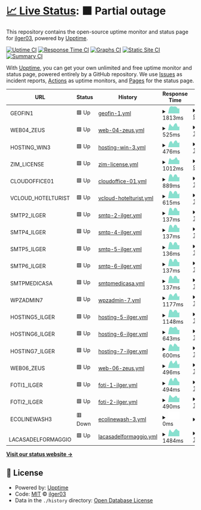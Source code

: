 # [📈 Live Status](https://ilger03.github.io/Uptime): <!--live status--> **🟧 Partial outage**

This repository contains the open-source uptime monitor and status page for [ilger03](https://ilger03.github.io/Uptime), powered by [Upptime](https://github.com/upptime/upptime).

[![Uptime CI](https://github.com/ilger03/Uptime/workflows/Uptime%20CI/badge.svg)](https://github.com/ilger03/Uptime/actions?query=workflow%3A%22Uptime+CI%22)
[![Response Time CI](https://github.com/ilger03/Uptime/workflows/Response%20Time%20CI/badge.svg)](https://github.com/ilger03/Uptime/actions?query=workflow%3A%22Response+Time+CI%22)
[![Graphs CI](https://github.com/ilger03/Uptime/workflows/Graphs%20CI/badge.svg)](https://github.com/ilger03/Uptime/actions?query=workflow%3A%22Graphs+CI%22)
[![Static Site CI](https://github.com/ilger03/Uptime/workflows/Static%20Site%20CI/badge.svg)](https://github.com/ilger03/Uptime/actions?query=workflow%3A%22Static+Site+CI%22)
[![Summary CI](https://github.com/ilger03/Uptime/workflows/Summary%20CI/badge.svg)](https://github.com/ilger03/Uptime/actions?query=workflow%3A%22Summary+CI%22)

With [Upptime](https://upptime.js.org), you can get your own unlimited and free uptime monitor and status page, powered entirely by a GitHub repository. We use [Issues](https://github.com/ilger03/Uptime/issues) as incident reports, [Actions](https://github.com/ilger03/Uptime/actions) as uptime monitors, and [Pages](https://ilger03.github.io/Uptime) for the status page.

<!--start: status pages-->
<!-- This summary is generated by Upptime (https://github.com/upptime/upptime) -->
<!-- Do not edit this manually, your changes will be overwritten -->
<!-- prettier-ignore -->
| URL | Status | History | Response Time | Uptime |
| --- | ------ | ------- | ------------- | ------ |
| <img alt="" src="https://icons.duckduckgo.com/ip3/null.ico" height="13"> GEOFIN1 | 🟩 Up | [geofin-1.yml](https://github.com/ilger03/Uptime/commits/HEAD/history/geofin-1.yml) | <details><summary><img alt="Response time graph" src="./graphs/geofin-1/response-time-week.png" height="20"> 1813ms</summary><br><a href="https://ilger03.github.io/Uptime/history/geofin-1"><img alt="Response time 845" src="https://img.shields.io/endpoint?url=https%3A%2F%2Fraw.githubusercontent.com%2Filger03%2FUptime%2FHEAD%2Fapi%2Fgeofin-1%2Fresponse-time.json"></a><br><a href="https://ilger03.github.io/Uptime/history/geofin-1"><img alt="24-hour response time 3414" src="https://img.shields.io/endpoint?url=https%3A%2F%2Fraw.githubusercontent.com%2Filger03%2FUptime%2FHEAD%2Fapi%2Fgeofin-1%2Fresponse-time-day.json"></a><br><a href="https://ilger03.github.io/Uptime/history/geofin-1"><img alt="7-day response time 1813" src="https://img.shields.io/endpoint?url=https%3A%2F%2Fraw.githubusercontent.com%2Filger03%2FUptime%2FHEAD%2Fapi%2Fgeofin-1%2Fresponse-time-week.json"></a><br><a href="https://ilger03.github.io/Uptime/history/geofin-1"><img alt="30-day response time 1115" src="https://img.shields.io/endpoint?url=https%3A%2F%2Fraw.githubusercontent.com%2Filger03%2FUptime%2FHEAD%2Fapi%2Fgeofin-1%2Fresponse-time-month.json"></a><br><a href="https://ilger03.github.io/Uptime/history/geofin-1"><img alt="1-year response time 849" src="https://img.shields.io/endpoint?url=https%3A%2F%2Fraw.githubusercontent.com%2Filger03%2FUptime%2FHEAD%2Fapi%2Fgeofin-1%2Fresponse-time-year.json"></a></details> | <details><summary><a href="https://ilger03.github.io/Uptime/history/geofin-1">99.82%</a></summary><a href="https://ilger03.github.io/Uptime/history/geofin-1"><img alt="All-time uptime 99.96%" src="https://img.shields.io/endpoint?url=https%3A%2F%2Fraw.githubusercontent.com%2Filger03%2FUptime%2FHEAD%2Fapi%2Fgeofin-1%2Fuptime.json"></a><br><a href="https://ilger03.github.io/Uptime/history/geofin-1"><img alt="24-hour uptime 98.74%" src="https://img.shields.io/endpoint?url=https%3A%2F%2Fraw.githubusercontent.com%2Filger03%2FUptime%2FHEAD%2Fapi%2Fgeofin-1%2Fuptime-day.json"></a><br><a href="https://ilger03.github.io/Uptime/history/geofin-1"><img alt="7-day uptime 99.82%" src="https://img.shields.io/endpoint?url=https%3A%2F%2Fraw.githubusercontent.com%2Filger03%2FUptime%2FHEAD%2Fapi%2Fgeofin-1%2Fuptime-week.json"></a><br><a href="https://ilger03.github.io/Uptime/history/geofin-1"><img alt="30-day uptime 99.49%" src="https://img.shields.io/endpoint?url=https%3A%2F%2Fraw.githubusercontent.com%2Filger03%2FUptime%2FHEAD%2Fapi%2Fgeofin-1%2Fuptime-month.json"></a><br><a href="https://ilger03.github.io/Uptime/history/geofin-1"><img alt="1-year uptime 99.95%" src="https://img.shields.io/endpoint?url=https%3A%2F%2Fraw.githubusercontent.com%2Filger03%2FUptime%2FHEAD%2Fapi%2Fgeofin-1%2Fuptime-year.json"></a></details>
| <img alt="" src="https://icons.duckduckgo.com/ip3/null.ico" height="13"> WEB04_ZEUS | 🟩 Up | [web-04-zeus.yml](https://github.com/ilger03/Uptime/commits/HEAD/history/web-04-zeus.yml) | <details><summary><img alt="Response time graph" src="./graphs/web-04-zeus/response-time-week.png" height="20"> 525ms</summary><br><a href="https://ilger03.github.io/Uptime/history/web-04-zeus"><img alt="Response time 506" src="https://img.shields.io/endpoint?url=https%3A%2F%2Fraw.githubusercontent.com%2Filger03%2FUptime%2FHEAD%2Fapi%2Fweb-04-zeus%2Fresponse-time.json"></a><br><a href="https://ilger03.github.io/Uptime/history/web-04-zeus"><img alt="24-hour response time 393" src="https://img.shields.io/endpoint?url=https%3A%2F%2Fraw.githubusercontent.com%2Filger03%2FUptime%2FHEAD%2Fapi%2Fweb-04-zeus%2Fresponse-time-day.json"></a><br><a href="https://ilger03.github.io/Uptime/history/web-04-zeus"><img alt="7-day response time 525" src="https://img.shields.io/endpoint?url=https%3A%2F%2Fraw.githubusercontent.com%2Filger03%2FUptime%2FHEAD%2Fapi%2Fweb-04-zeus%2Fresponse-time-week.json"></a><br><a href="https://ilger03.github.io/Uptime/history/web-04-zeus"><img alt="30-day response time 475" src="https://img.shields.io/endpoint?url=https%3A%2F%2Fraw.githubusercontent.com%2Filger03%2FUptime%2FHEAD%2Fapi%2Fweb-04-zeus%2Fresponse-time-month.json"></a><br><a href="https://ilger03.github.io/Uptime/history/web-04-zeus"><img alt="1-year response time 506" src="https://img.shields.io/endpoint?url=https%3A%2F%2Fraw.githubusercontent.com%2Filger03%2FUptime%2FHEAD%2Fapi%2Fweb-04-zeus%2Fresponse-time-year.json"></a></details> | <details><summary><a href="https://ilger03.github.io/Uptime/history/web-04-zeus">100.00%</a></summary><a href="https://ilger03.github.io/Uptime/history/web-04-zeus"><img alt="All-time uptime 99.98%" src="https://img.shields.io/endpoint?url=https%3A%2F%2Fraw.githubusercontent.com%2Filger03%2FUptime%2FHEAD%2Fapi%2Fweb-04-zeus%2Fuptime.json"></a><br><a href="https://ilger03.github.io/Uptime/history/web-04-zeus"><img alt="24-hour uptime 100.00%" src="https://img.shields.io/endpoint?url=https%3A%2F%2Fraw.githubusercontent.com%2Filger03%2FUptime%2FHEAD%2Fapi%2Fweb-04-zeus%2Fuptime-day.json"></a><br><a href="https://ilger03.github.io/Uptime/history/web-04-zeus"><img alt="7-day uptime 100.00%" src="https://img.shields.io/endpoint?url=https%3A%2F%2Fraw.githubusercontent.com%2Filger03%2FUptime%2FHEAD%2Fapi%2Fweb-04-zeus%2Fuptime-week.json"></a><br><a href="https://ilger03.github.io/Uptime/history/web-04-zeus"><img alt="30-day uptime 100.00%" src="https://img.shields.io/endpoint?url=https%3A%2F%2Fraw.githubusercontent.com%2Filger03%2FUptime%2FHEAD%2Fapi%2Fweb-04-zeus%2Fuptime-month.json"></a><br><a href="https://ilger03.github.io/Uptime/history/web-04-zeus"><img alt="1-year uptime 99.97%" src="https://img.shields.io/endpoint?url=https%3A%2F%2Fraw.githubusercontent.com%2Filger03%2FUptime%2FHEAD%2Fapi%2Fweb-04-zeus%2Fuptime-year.json"></a></details>
| <img alt="" src="https://icons.duckduckgo.com/ip3/null.ico" height="13"> HOSTING_WIN3 | 🟩 Up | [hosting-win-3.yml](https://github.com/ilger03/Uptime/commits/HEAD/history/hosting-win-3.yml) | <details><summary><img alt="Response time graph" src="./graphs/hosting-win-3/response-time-week.png" height="20"> 476ms</summary><br><a href="https://ilger03.github.io/Uptime/history/hosting-win-3"><img alt="Response time 535" src="https://img.shields.io/endpoint?url=https%3A%2F%2Fraw.githubusercontent.com%2Filger03%2FUptime%2FHEAD%2Fapi%2Fhosting-win-3%2Fresponse-time.json"></a><br><a href="https://ilger03.github.io/Uptime/history/hosting-win-3"><img alt="24-hour response time 439" src="https://img.shields.io/endpoint?url=https%3A%2F%2Fraw.githubusercontent.com%2Filger03%2FUptime%2FHEAD%2Fapi%2Fhosting-win-3%2Fresponse-time-day.json"></a><br><a href="https://ilger03.github.io/Uptime/history/hosting-win-3"><img alt="7-day response time 476" src="https://img.shields.io/endpoint?url=https%3A%2F%2Fraw.githubusercontent.com%2Filger03%2FUptime%2FHEAD%2Fapi%2Fhosting-win-3%2Fresponse-time-week.json"></a><br><a href="https://ilger03.github.io/Uptime/history/hosting-win-3"><img alt="30-day response time 461" src="https://img.shields.io/endpoint?url=https%3A%2F%2Fraw.githubusercontent.com%2Filger03%2FUptime%2FHEAD%2Fapi%2Fhosting-win-3%2Fresponse-time-month.json"></a><br><a href="https://ilger03.github.io/Uptime/history/hosting-win-3"><img alt="1-year response time 509" src="https://img.shields.io/endpoint?url=https%3A%2F%2Fraw.githubusercontent.com%2Filger03%2FUptime%2FHEAD%2Fapi%2Fhosting-win-3%2Fresponse-time-year.json"></a></details> | <details><summary><a href="https://ilger03.github.io/Uptime/history/hosting-win-3">100.00%</a></summary><a href="https://ilger03.github.io/Uptime/history/hosting-win-3"><img alt="All-time uptime 99.98%" src="https://img.shields.io/endpoint?url=https%3A%2F%2Fraw.githubusercontent.com%2Filger03%2FUptime%2FHEAD%2Fapi%2Fhosting-win-3%2Fuptime.json"></a><br><a href="https://ilger03.github.io/Uptime/history/hosting-win-3"><img alt="24-hour uptime 100.00%" src="https://img.shields.io/endpoint?url=https%3A%2F%2Fraw.githubusercontent.com%2Filger03%2FUptime%2FHEAD%2Fapi%2Fhosting-win-3%2Fuptime-day.json"></a><br><a href="https://ilger03.github.io/Uptime/history/hosting-win-3"><img alt="7-day uptime 100.00%" src="https://img.shields.io/endpoint?url=https%3A%2F%2Fraw.githubusercontent.com%2Filger03%2FUptime%2FHEAD%2Fapi%2Fhosting-win-3%2Fuptime-week.json"></a><br><a href="https://ilger03.github.io/Uptime/history/hosting-win-3"><img alt="30-day uptime 100.00%" src="https://img.shields.io/endpoint?url=https%3A%2F%2Fraw.githubusercontent.com%2Filger03%2FUptime%2FHEAD%2Fapi%2Fhosting-win-3%2Fuptime-month.json"></a><br><a href="https://ilger03.github.io/Uptime/history/hosting-win-3"><img alt="1-year uptime 99.98%" src="https://img.shields.io/endpoint?url=https%3A%2F%2Fraw.githubusercontent.com%2Filger03%2FUptime%2FHEAD%2Fapi%2Fhosting-win-3%2Fuptime-year.json"></a></details>
| <img alt="" src="https://icons.duckduckgo.com/ip3/null.ico" height="13"> ZIM_LICENSE | 🟩 Up | [zim-license.yml](https://github.com/ilger03/Uptime/commits/HEAD/history/zim-license.yml) | <details><summary><img alt="Response time graph" src="./graphs/zim-license/response-time-week.png" height="20"> 1012ms</summary><br><a href="https://ilger03.github.io/Uptime/history/zim-license"><img alt="Response time 955" src="https://img.shields.io/endpoint?url=https%3A%2F%2Fraw.githubusercontent.com%2Filger03%2FUptime%2FHEAD%2Fapi%2Fzim-license%2Fresponse-time.json"></a><br><a href="https://ilger03.github.io/Uptime/history/zim-license"><img alt="24-hour response time 846" src="https://img.shields.io/endpoint?url=https%3A%2F%2Fraw.githubusercontent.com%2Filger03%2FUptime%2FHEAD%2Fapi%2Fzim-license%2Fresponse-time-day.json"></a><br><a href="https://ilger03.github.io/Uptime/history/zim-license"><img alt="7-day response time 1012" src="https://img.shields.io/endpoint?url=https%3A%2F%2Fraw.githubusercontent.com%2Filger03%2FUptime%2FHEAD%2Fapi%2Fzim-license%2Fresponse-time-week.json"></a><br><a href="https://ilger03.github.io/Uptime/history/zim-license"><img alt="30-day response time 939" src="https://img.shields.io/endpoint?url=https%3A%2F%2Fraw.githubusercontent.com%2Filger03%2FUptime%2FHEAD%2Fapi%2Fzim-license%2Fresponse-time-month.json"></a><br><a href="https://ilger03.github.io/Uptime/history/zim-license"><img alt="1-year response time 949" src="https://img.shields.io/endpoint?url=https%3A%2F%2Fraw.githubusercontent.com%2Filger03%2FUptime%2FHEAD%2Fapi%2Fzim-license%2Fresponse-time-year.json"></a></details> | <details><summary><a href="https://ilger03.github.io/Uptime/history/zim-license">98.98%</a></summary><a href="https://ilger03.github.io/Uptime/history/zim-license"><img alt="All-time uptime 99.97%" src="https://img.shields.io/endpoint?url=https%3A%2F%2Fraw.githubusercontent.com%2Filger03%2FUptime%2FHEAD%2Fapi%2Fzim-license%2Fuptime.json"></a><br><a href="https://ilger03.github.io/Uptime/history/zim-license"><img alt="24-hour uptime 92.86%" src="https://img.shields.io/endpoint?url=https%3A%2F%2Fraw.githubusercontent.com%2Filger03%2FUptime%2FHEAD%2Fapi%2Fzim-license%2Fuptime-day.json"></a><br><a href="https://ilger03.github.io/Uptime/history/zim-license"><img alt="7-day uptime 98.98%" src="https://img.shields.io/endpoint?url=https%3A%2F%2Fraw.githubusercontent.com%2Filger03%2FUptime%2FHEAD%2Fapi%2Fzim-license%2Fuptime-week.json"></a><br><a href="https://ilger03.github.io/Uptime/history/zim-license"><img alt="30-day uptime 99.77%" src="https://img.shields.io/endpoint?url=https%3A%2F%2Fraw.githubusercontent.com%2Filger03%2FUptime%2FHEAD%2Fapi%2Fzim-license%2Fuptime-month.json"></a><br><a href="https://ilger03.github.io/Uptime/history/zim-license"><img alt="1-year uptime 99.96%" src="https://img.shields.io/endpoint?url=https%3A%2F%2Fraw.githubusercontent.com%2Filger03%2FUptime%2FHEAD%2Fapi%2Fzim-license%2Fuptime-year.json"></a></details>
| <img alt="" src="https://icons.duckduckgo.com/ip3/null.ico" height="13"> CLOUDOFFICE01 | 🟩 Up | [cloudoffice-01.yml](https://github.com/ilger03/Uptime/commits/HEAD/history/cloudoffice-01.yml) | <details><summary><img alt="Response time graph" src="./graphs/cloudoffice-01/response-time-week.png" height="20"> 889ms</summary><br><a href="https://ilger03.github.io/Uptime/history/cloudoffice-01"><img alt="Response time 830" src="https://img.shields.io/endpoint?url=https%3A%2F%2Fraw.githubusercontent.com%2Filger03%2FUptime%2FHEAD%2Fapi%2Fcloudoffice-01%2Fresponse-time.json"></a><br><a href="https://ilger03.github.io/Uptime/history/cloudoffice-01"><img alt="24-hour response time 683" src="https://img.shields.io/endpoint?url=https%3A%2F%2Fraw.githubusercontent.com%2Filger03%2FUptime%2FHEAD%2Fapi%2Fcloudoffice-01%2Fresponse-time-day.json"></a><br><a href="https://ilger03.github.io/Uptime/history/cloudoffice-01"><img alt="7-day response time 889" src="https://img.shields.io/endpoint?url=https%3A%2F%2Fraw.githubusercontent.com%2Filger03%2FUptime%2FHEAD%2Fapi%2Fcloudoffice-01%2Fresponse-time-week.json"></a><br><a href="https://ilger03.github.io/Uptime/history/cloudoffice-01"><img alt="30-day response time 810" src="https://img.shields.io/endpoint?url=https%3A%2F%2Fraw.githubusercontent.com%2Filger03%2FUptime%2FHEAD%2Fapi%2Fcloudoffice-01%2Fresponse-time-month.json"></a><br><a href="https://ilger03.github.io/Uptime/history/cloudoffice-01"><img alt="1-year response time 831" src="https://img.shields.io/endpoint?url=https%3A%2F%2Fraw.githubusercontent.com%2Filger03%2FUptime%2FHEAD%2Fapi%2Fcloudoffice-01%2Fresponse-time-year.json"></a></details> | <details><summary><a href="https://ilger03.github.io/Uptime/history/cloudoffice-01">100.00%</a></summary><a href="https://ilger03.github.io/Uptime/history/cloudoffice-01"><img alt="All-time uptime 99.78%" src="https://img.shields.io/endpoint?url=https%3A%2F%2Fraw.githubusercontent.com%2Filger03%2FUptime%2FHEAD%2Fapi%2Fcloudoffice-01%2Fuptime.json"></a><br><a href="https://ilger03.github.io/Uptime/history/cloudoffice-01"><img alt="24-hour uptime 100.00%" src="https://img.shields.io/endpoint?url=https%3A%2F%2Fraw.githubusercontent.com%2Filger03%2FUptime%2FHEAD%2Fapi%2Fcloudoffice-01%2Fuptime-day.json"></a><br><a href="https://ilger03.github.io/Uptime/history/cloudoffice-01"><img alt="7-day uptime 100.00%" src="https://img.shields.io/endpoint?url=https%3A%2F%2Fraw.githubusercontent.com%2Filger03%2FUptime%2FHEAD%2Fapi%2Fcloudoffice-01%2Fuptime-week.json"></a><br><a href="https://ilger03.github.io/Uptime/history/cloudoffice-01"><img alt="30-day uptime 100.00%" src="https://img.shields.io/endpoint?url=https%3A%2F%2Fraw.githubusercontent.com%2Filger03%2FUptime%2FHEAD%2Fapi%2Fcloudoffice-01%2Fuptime-month.json"></a><br><a href="https://ilger03.github.io/Uptime/history/cloudoffice-01"><img alt="1-year uptime 99.72%" src="https://img.shields.io/endpoint?url=https%3A%2F%2Fraw.githubusercontent.com%2Filger03%2FUptime%2FHEAD%2Fapi%2Fcloudoffice-01%2Fuptime-year.json"></a></details>
| <img alt="" src="https://icons.duckduckgo.com/ip3/null.ico" height="13"> VCLOUD_HOTELTURIST | 🟩 Up | [vcloud-hotelturist.yml](https://github.com/ilger03/Uptime/commits/HEAD/history/vcloud-hotelturist.yml) | <details><summary><img alt="Response time graph" src="./graphs/vcloud-hotelturist/response-time-week.png" height="20"> 615ms</summary><br><a href="https://ilger03.github.io/Uptime/history/vcloud-hotelturist"><img alt="Response time 605" src="https://img.shields.io/endpoint?url=https%3A%2F%2Fraw.githubusercontent.com%2Filger03%2FUptime%2FHEAD%2Fapi%2Fvcloud-hotelturist%2Fresponse-time.json"></a><br><a href="https://ilger03.github.io/Uptime/history/vcloud-hotelturist"><img alt="24-hour response time 517" src="https://img.shields.io/endpoint?url=https%3A%2F%2Fraw.githubusercontent.com%2Filger03%2FUptime%2FHEAD%2Fapi%2Fvcloud-hotelturist%2Fresponse-time-day.json"></a><br><a href="https://ilger03.github.io/Uptime/history/vcloud-hotelturist"><img alt="7-day response time 615" src="https://img.shields.io/endpoint?url=https%3A%2F%2Fraw.githubusercontent.com%2Filger03%2FUptime%2FHEAD%2Fapi%2Fvcloud-hotelturist%2Fresponse-time-week.json"></a><br><a href="https://ilger03.github.io/Uptime/history/vcloud-hotelturist"><img alt="30-day response time 558" src="https://img.shields.io/endpoint?url=https%3A%2F%2Fraw.githubusercontent.com%2Filger03%2FUptime%2FHEAD%2Fapi%2Fvcloud-hotelturist%2Fresponse-time-month.json"></a><br><a href="https://ilger03.github.io/Uptime/history/vcloud-hotelturist"><img alt="1-year response time 589" src="https://img.shields.io/endpoint?url=https%3A%2F%2Fraw.githubusercontent.com%2Filger03%2FUptime%2FHEAD%2Fapi%2Fvcloud-hotelturist%2Fresponse-time-year.json"></a></details> | <details><summary><a href="https://ilger03.github.io/Uptime/history/vcloud-hotelturist">100.00%</a></summary><a href="https://ilger03.github.io/Uptime/history/vcloud-hotelturist"><img alt="All-time uptime 99.79%" src="https://img.shields.io/endpoint?url=https%3A%2F%2Fraw.githubusercontent.com%2Filger03%2FUptime%2FHEAD%2Fapi%2Fvcloud-hotelturist%2Fuptime.json"></a><br><a href="https://ilger03.github.io/Uptime/history/vcloud-hotelturist"><img alt="24-hour uptime 100.00%" src="https://img.shields.io/endpoint?url=https%3A%2F%2Fraw.githubusercontent.com%2Filger03%2FUptime%2FHEAD%2Fapi%2Fvcloud-hotelturist%2Fuptime-day.json"></a><br><a href="https://ilger03.github.io/Uptime/history/vcloud-hotelturist"><img alt="7-day uptime 100.00%" src="https://img.shields.io/endpoint?url=https%3A%2F%2Fraw.githubusercontent.com%2Filger03%2FUptime%2FHEAD%2Fapi%2Fvcloud-hotelturist%2Fuptime-week.json"></a><br><a href="https://ilger03.github.io/Uptime/history/vcloud-hotelturist"><img alt="30-day uptime 100.00%" src="https://img.shields.io/endpoint?url=https%3A%2F%2Fraw.githubusercontent.com%2Filger03%2FUptime%2FHEAD%2Fapi%2Fvcloud-hotelturist%2Fuptime-month.json"></a><br><a href="https://ilger03.github.io/Uptime/history/vcloud-hotelturist"><img alt="1-year uptime 99.74%" src="https://img.shields.io/endpoint?url=https%3A%2F%2Fraw.githubusercontent.com%2Filger03%2FUptime%2FHEAD%2Fapi%2Fvcloud-hotelturist%2Fuptime-year.json"></a></details>
| <img alt="" src="https://icons.duckduckgo.com/ip3/null.ico" height="13"> SMTP2_ILGER | 🟩 Up | [smtp-2-ilger.yml](https://github.com/ilger03/Uptime/commits/HEAD/history/smtp-2-ilger.yml) | <details><summary><img alt="Response time graph" src="./graphs/smtp-2-ilger/response-time-week.png" height="20"> 137ms</summary><br><a href="https://ilger03.github.io/Uptime/history/smtp-2-ilger"><img alt="Response time 173" src="https://img.shields.io/endpoint?url=https%3A%2F%2Fraw.githubusercontent.com%2Filger03%2FUptime%2FHEAD%2Fapi%2Fsmtp-2-ilger%2Fresponse-time.json"></a><br><a href="https://ilger03.github.io/Uptime/history/smtp-2-ilger"><img alt="24-hour response time 101" src="https://img.shields.io/endpoint?url=https%3A%2F%2Fraw.githubusercontent.com%2Filger03%2FUptime%2FHEAD%2Fapi%2Fsmtp-2-ilger%2Fresponse-time-day.json"></a><br><a href="https://ilger03.github.io/Uptime/history/smtp-2-ilger"><img alt="7-day response time 137" src="https://img.shields.io/endpoint?url=https%3A%2F%2Fraw.githubusercontent.com%2Filger03%2FUptime%2FHEAD%2Fapi%2Fsmtp-2-ilger%2Fresponse-time-week.json"></a><br><a href="https://ilger03.github.io/Uptime/history/smtp-2-ilger"><img alt="30-day response time 126" src="https://img.shields.io/endpoint?url=https%3A%2F%2Fraw.githubusercontent.com%2Filger03%2FUptime%2FHEAD%2Fapi%2Fsmtp-2-ilger%2Fresponse-time-month.json"></a><br><a href="https://ilger03.github.io/Uptime/history/smtp-2-ilger"><img alt="1-year response time 134" src="https://img.shields.io/endpoint?url=https%3A%2F%2Fraw.githubusercontent.com%2Filger03%2FUptime%2FHEAD%2Fapi%2Fsmtp-2-ilger%2Fresponse-time-year.json"></a></details> | <details><summary><a href="https://ilger03.github.io/Uptime/history/smtp-2-ilger">100.00%</a></summary><a href="https://ilger03.github.io/Uptime/history/smtp-2-ilger"><img alt="All-time uptime 99.83%" src="https://img.shields.io/endpoint?url=https%3A%2F%2Fraw.githubusercontent.com%2Filger03%2FUptime%2FHEAD%2Fapi%2Fsmtp-2-ilger%2Fuptime.json"></a><br><a href="https://ilger03.github.io/Uptime/history/smtp-2-ilger"><img alt="24-hour uptime 100.00%" src="https://img.shields.io/endpoint?url=https%3A%2F%2Fraw.githubusercontent.com%2Filger03%2FUptime%2FHEAD%2Fapi%2Fsmtp-2-ilger%2Fuptime-day.json"></a><br><a href="https://ilger03.github.io/Uptime/history/smtp-2-ilger"><img alt="7-day uptime 100.00%" src="https://img.shields.io/endpoint?url=https%3A%2F%2Fraw.githubusercontent.com%2Filger03%2FUptime%2FHEAD%2Fapi%2Fsmtp-2-ilger%2Fuptime-week.json"></a><br><a href="https://ilger03.github.io/Uptime/history/smtp-2-ilger"><img alt="30-day uptime 100.00%" src="https://img.shields.io/endpoint?url=https%3A%2F%2Fraw.githubusercontent.com%2Filger03%2FUptime%2FHEAD%2Fapi%2Fsmtp-2-ilger%2Fuptime-month.json"></a><br><a href="https://ilger03.github.io/Uptime/history/smtp-2-ilger"><img alt="1-year uptime 99.78%" src="https://img.shields.io/endpoint?url=https%3A%2F%2Fraw.githubusercontent.com%2Filger03%2FUptime%2FHEAD%2Fapi%2Fsmtp-2-ilger%2Fuptime-year.json"></a></details>
| <img alt="" src="https://icons.duckduckgo.com/ip3/null.ico" height="13"> SMTP4_ILGER | 🟩 Up | [smtp-4-ilger.yml](https://github.com/ilger03/Uptime/commits/HEAD/history/smtp-4-ilger.yml) | <details><summary><img alt="Response time graph" src="./graphs/smtp-4-ilger/response-time-week.png" height="20"> 137ms</summary><br><a href="https://ilger03.github.io/Uptime/history/smtp-4-ilger"><img alt="Response time 166" src="https://img.shields.io/endpoint?url=https%3A%2F%2Fraw.githubusercontent.com%2Filger03%2FUptime%2FHEAD%2Fapi%2Fsmtp-4-ilger%2Fresponse-time.json"></a><br><a href="https://ilger03.github.io/Uptime/history/smtp-4-ilger"><img alt="24-hour response time 101" src="https://img.shields.io/endpoint?url=https%3A%2F%2Fraw.githubusercontent.com%2Filger03%2FUptime%2FHEAD%2Fapi%2Fsmtp-4-ilger%2Fresponse-time-day.json"></a><br><a href="https://ilger03.github.io/Uptime/history/smtp-4-ilger"><img alt="7-day response time 137" src="https://img.shields.io/endpoint?url=https%3A%2F%2Fraw.githubusercontent.com%2Filger03%2FUptime%2FHEAD%2Fapi%2Fsmtp-4-ilger%2Fresponse-time-week.json"></a><br><a href="https://ilger03.github.io/Uptime/history/smtp-4-ilger"><img alt="30-day response time 126" src="https://img.shields.io/endpoint?url=https%3A%2F%2Fraw.githubusercontent.com%2Filger03%2FUptime%2FHEAD%2Fapi%2Fsmtp-4-ilger%2Fresponse-time-month.json"></a><br><a href="https://ilger03.github.io/Uptime/history/smtp-4-ilger"><img alt="1-year response time 134" src="https://img.shields.io/endpoint?url=https%3A%2F%2Fraw.githubusercontent.com%2Filger03%2FUptime%2FHEAD%2Fapi%2Fsmtp-4-ilger%2Fresponse-time-year.json"></a></details> | <details><summary><a href="https://ilger03.github.io/Uptime/history/smtp-4-ilger">100.00%</a></summary><a href="https://ilger03.github.io/Uptime/history/smtp-4-ilger"><img alt="All-time uptime 99.83%" src="https://img.shields.io/endpoint?url=https%3A%2F%2Fraw.githubusercontent.com%2Filger03%2FUptime%2FHEAD%2Fapi%2Fsmtp-4-ilger%2Fuptime.json"></a><br><a href="https://ilger03.github.io/Uptime/history/smtp-4-ilger"><img alt="24-hour uptime 100.00%" src="https://img.shields.io/endpoint?url=https%3A%2F%2Fraw.githubusercontent.com%2Filger03%2FUptime%2FHEAD%2Fapi%2Fsmtp-4-ilger%2Fuptime-day.json"></a><br><a href="https://ilger03.github.io/Uptime/history/smtp-4-ilger"><img alt="7-day uptime 100.00%" src="https://img.shields.io/endpoint?url=https%3A%2F%2Fraw.githubusercontent.com%2Filger03%2FUptime%2FHEAD%2Fapi%2Fsmtp-4-ilger%2Fuptime-week.json"></a><br><a href="https://ilger03.github.io/Uptime/history/smtp-4-ilger"><img alt="30-day uptime 100.00%" src="https://img.shields.io/endpoint?url=https%3A%2F%2Fraw.githubusercontent.com%2Filger03%2FUptime%2FHEAD%2Fapi%2Fsmtp-4-ilger%2Fuptime-month.json"></a><br><a href="https://ilger03.github.io/Uptime/history/smtp-4-ilger"><img alt="1-year uptime 99.78%" src="https://img.shields.io/endpoint?url=https%3A%2F%2Fraw.githubusercontent.com%2Filger03%2FUptime%2FHEAD%2Fapi%2Fsmtp-4-ilger%2Fuptime-year.json"></a></details>
| <img alt="" src="https://icons.duckduckgo.com/ip3/null.ico" height="13"> SMTP5_ILGER | 🟩 Up | [smtp-5-ilger.yml](https://github.com/ilger03/Uptime/commits/HEAD/history/smtp-5-ilger.yml) | <details><summary><img alt="Response time graph" src="./graphs/smtp-5-ilger/response-time-week.png" height="20"> 136ms</summary><br><a href="https://ilger03.github.io/Uptime/history/smtp-5-ilger"><img alt="Response time 162" src="https://img.shields.io/endpoint?url=https%3A%2F%2Fraw.githubusercontent.com%2Filger03%2FUptime%2FHEAD%2Fapi%2Fsmtp-5-ilger%2Fresponse-time.json"></a><br><a href="https://ilger03.github.io/Uptime/history/smtp-5-ilger"><img alt="24-hour response time 101" src="https://img.shields.io/endpoint?url=https%3A%2F%2Fraw.githubusercontent.com%2Filger03%2FUptime%2FHEAD%2Fapi%2Fsmtp-5-ilger%2Fresponse-time-day.json"></a><br><a href="https://ilger03.github.io/Uptime/history/smtp-5-ilger"><img alt="7-day response time 136" src="https://img.shields.io/endpoint?url=https%3A%2F%2Fraw.githubusercontent.com%2Filger03%2FUptime%2FHEAD%2Fapi%2Fsmtp-5-ilger%2Fresponse-time-week.json"></a><br><a href="https://ilger03.github.io/Uptime/history/smtp-5-ilger"><img alt="30-day response time 125" src="https://img.shields.io/endpoint?url=https%3A%2F%2Fraw.githubusercontent.com%2Filger03%2FUptime%2FHEAD%2Fapi%2Fsmtp-5-ilger%2Fresponse-time-month.json"></a><br><a href="https://ilger03.github.io/Uptime/history/smtp-5-ilger"><img alt="1-year response time 133" src="https://img.shields.io/endpoint?url=https%3A%2F%2Fraw.githubusercontent.com%2Filger03%2FUptime%2FHEAD%2Fapi%2Fsmtp-5-ilger%2Fresponse-time-year.json"></a></details> | <details><summary><a href="https://ilger03.github.io/Uptime/history/smtp-5-ilger">100.00%</a></summary><a href="https://ilger03.github.io/Uptime/history/smtp-5-ilger"><img alt="All-time uptime 99.83%" src="https://img.shields.io/endpoint?url=https%3A%2F%2Fraw.githubusercontent.com%2Filger03%2FUptime%2FHEAD%2Fapi%2Fsmtp-5-ilger%2Fuptime.json"></a><br><a href="https://ilger03.github.io/Uptime/history/smtp-5-ilger"><img alt="24-hour uptime 100.00%" src="https://img.shields.io/endpoint?url=https%3A%2F%2Fraw.githubusercontent.com%2Filger03%2FUptime%2FHEAD%2Fapi%2Fsmtp-5-ilger%2Fuptime-day.json"></a><br><a href="https://ilger03.github.io/Uptime/history/smtp-5-ilger"><img alt="7-day uptime 100.00%" src="https://img.shields.io/endpoint?url=https%3A%2F%2Fraw.githubusercontent.com%2Filger03%2FUptime%2FHEAD%2Fapi%2Fsmtp-5-ilger%2Fuptime-week.json"></a><br><a href="https://ilger03.github.io/Uptime/history/smtp-5-ilger"><img alt="30-day uptime 100.00%" src="https://img.shields.io/endpoint?url=https%3A%2F%2Fraw.githubusercontent.com%2Filger03%2FUptime%2FHEAD%2Fapi%2Fsmtp-5-ilger%2Fuptime-month.json"></a><br><a href="https://ilger03.github.io/Uptime/history/smtp-5-ilger"><img alt="1-year uptime 99.79%" src="https://img.shields.io/endpoint?url=https%3A%2F%2Fraw.githubusercontent.com%2Filger03%2FUptime%2FHEAD%2Fapi%2Fsmtp-5-ilger%2Fuptime-year.json"></a></details>
| <img alt="" src="https://icons.duckduckgo.com/ip3/null.ico" height="13"> SMTP6_ILGER | 🟩 Up | [smtp-6-ilger.yml](https://github.com/ilger03/Uptime/commits/HEAD/history/smtp-6-ilger.yml) | <details><summary><img alt="Response time graph" src="./graphs/smtp-6-ilger/response-time-week.png" height="20"> 137ms</summary><br><a href="https://ilger03.github.io/Uptime/history/smtp-6-ilger"><img alt="Response time 157" src="https://img.shields.io/endpoint?url=https%3A%2F%2Fraw.githubusercontent.com%2Filger03%2FUptime%2FHEAD%2Fapi%2Fsmtp-6-ilger%2Fresponse-time.json"></a><br><a href="https://ilger03.github.io/Uptime/history/smtp-6-ilger"><img alt="24-hour response time 100" src="https://img.shields.io/endpoint?url=https%3A%2F%2Fraw.githubusercontent.com%2Filger03%2FUptime%2FHEAD%2Fapi%2Fsmtp-6-ilger%2Fresponse-time-day.json"></a><br><a href="https://ilger03.github.io/Uptime/history/smtp-6-ilger"><img alt="7-day response time 137" src="https://img.shields.io/endpoint?url=https%3A%2F%2Fraw.githubusercontent.com%2Filger03%2FUptime%2FHEAD%2Fapi%2Fsmtp-6-ilger%2Fresponse-time-week.json"></a><br><a href="https://ilger03.github.io/Uptime/history/smtp-6-ilger"><img alt="30-day response time 126" src="https://img.shields.io/endpoint?url=https%3A%2F%2Fraw.githubusercontent.com%2Filger03%2FUptime%2FHEAD%2Fapi%2Fsmtp-6-ilger%2Fresponse-time-month.json"></a><br><a href="https://ilger03.github.io/Uptime/history/smtp-6-ilger"><img alt="1-year response time 132" src="https://img.shields.io/endpoint?url=https%3A%2F%2Fraw.githubusercontent.com%2Filger03%2FUptime%2FHEAD%2Fapi%2Fsmtp-6-ilger%2Fresponse-time-year.json"></a></details> | <details><summary><a href="https://ilger03.github.io/Uptime/history/smtp-6-ilger">100.00%</a></summary><a href="https://ilger03.github.io/Uptime/history/smtp-6-ilger"><img alt="All-time uptime 99.84%" src="https://img.shields.io/endpoint?url=https%3A%2F%2Fraw.githubusercontent.com%2Filger03%2FUptime%2FHEAD%2Fapi%2Fsmtp-6-ilger%2Fuptime.json"></a><br><a href="https://ilger03.github.io/Uptime/history/smtp-6-ilger"><img alt="24-hour uptime 100.00%" src="https://img.shields.io/endpoint?url=https%3A%2F%2Fraw.githubusercontent.com%2Filger03%2FUptime%2FHEAD%2Fapi%2Fsmtp-6-ilger%2Fuptime-day.json"></a><br><a href="https://ilger03.github.io/Uptime/history/smtp-6-ilger"><img alt="7-day uptime 100.00%" src="https://img.shields.io/endpoint?url=https%3A%2F%2Fraw.githubusercontent.com%2Filger03%2FUptime%2FHEAD%2Fapi%2Fsmtp-6-ilger%2Fuptime-week.json"></a><br><a href="https://ilger03.github.io/Uptime/history/smtp-6-ilger"><img alt="30-day uptime 100.00%" src="https://img.shields.io/endpoint?url=https%3A%2F%2Fraw.githubusercontent.com%2Filger03%2FUptime%2FHEAD%2Fapi%2Fsmtp-6-ilger%2Fuptime-month.json"></a><br><a href="https://ilger03.github.io/Uptime/history/smtp-6-ilger"><img alt="1-year uptime 99.79%" src="https://img.shields.io/endpoint?url=https%3A%2F%2Fraw.githubusercontent.com%2Filger03%2FUptime%2FHEAD%2Fapi%2Fsmtp-6-ilger%2Fuptime-year.json"></a></details>
| <img alt="" src="https://icons.duckduckgo.com/ip3/null.ico" height="13"> SMTPMEDICASA | 🟩 Up | [smtpmedicasa.yml](https://github.com/ilger03/Uptime/commits/HEAD/history/smtpmedicasa.yml) | <details><summary><img alt="Response time graph" src="./graphs/smtpmedicasa/response-time-week.png" height="20"> 137ms</summary><br><a href="https://ilger03.github.io/Uptime/history/smtpmedicasa"><img alt="Response time 156" src="https://img.shields.io/endpoint?url=https%3A%2F%2Fraw.githubusercontent.com%2Filger03%2FUptime%2FHEAD%2Fapi%2Fsmtpmedicasa%2Fresponse-time.json"></a><br><a href="https://ilger03.github.io/Uptime/history/smtpmedicasa"><img alt="24-hour response time 100" src="https://img.shields.io/endpoint?url=https%3A%2F%2Fraw.githubusercontent.com%2Filger03%2FUptime%2FHEAD%2Fapi%2Fsmtpmedicasa%2Fresponse-time-day.json"></a><br><a href="https://ilger03.github.io/Uptime/history/smtpmedicasa"><img alt="7-day response time 137" src="https://img.shields.io/endpoint?url=https%3A%2F%2Fraw.githubusercontent.com%2Filger03%2FUptime%2FHEAD%2Fapi%2Fsmtpmedicasa%2Fresponse-time-week.json"></a><br><a href="https://ilger03.github.io/Uptime/history/smtpmedicasa"><img alt="30-day response time 126" src="https://img.shields.io/endpoint?url=https%3A%2F%2Fraw.githubusercontent.com%2Filger03%2FUptime%2FHEAD%2Fapi%2Fsmtpmedicasa%2Fresponse-time-month.json"></a><br><a href="https://ilger03.github.io/Uptime/history/smtpmedicasa"><img alt="1-year response time 132" src="https://img.shields.io/endpoint?url=https%3A%2F%2Fraw.githubusercontent.com%2Filger03%2FUptime%2FHEAD%2Fapi%2Fsmtpmedicasa%2Fresponse-time-year.json"></a></details> | <details><summary><a href="https://ilger03.github.io/Uptime/history/smtpmedicasa">100.00%</a></summary><a href="https://ilger03.github.io/Uptime/history/smtpmedicasa"><img alt="All-time uptime 99.84%" src="https://img.shields.io/endpoint?url=https%3A%2F%2Fraw.githubusercontent.com%2Filger03%2FUptime%2FHEAD%2Fapi%2Fsmtpmedicasa%2Fuptime.json"></a><br><a href="https://ilger03.github.io/Uptime/history/smtpmedicasa"><img alt="24-hour uptime 100.00%" src="https://img.shields.io/endpoint?url=https%3A%2F%2Fraw.githubusercontent.com%2Filger03%2FUptime%2FHEAD%2Fapi%2Fsmtpmedicasa%2Fuptime-day.json"></a><br><a href="https://ilger03.github.io/Uptime/history/smtpmedicasa"><img alt="7-day uptime 100.00%" src="https://img.shields.io/endpoint?url=https%3A%2F%2Fraw.githubusercontent.com%2Filger03%2FUptime%2FHEAD%2Fapi%2Fsmtpmedicasa%2Fuptime-week.json"></a><br><a href="https://ilger03.github.io/Uptime/history/smtpmedicasa"><img alt="30-day uptime 100.00%" src="https://img.shields.io/endpoint?url=https%3A%2F%2Fraw.githubusercontent.com%2Filger03%2FUptime%2FHEAD%2Fapi%2Fsmtpmedicasa%2Fuptime-month.json"></a><br><a href="https://ilger03.github.io/Uptime/history/smtpmedicasa"><img alt="1-year uptime 99.79%" src="https://img.shields.io/endpoint?url=https%3A%2F%2Fraw.githubusercontent.com%2Filger03%2FUptime%2FHEAD%2Fapi%2Fsmtpmedicasa%2Fuptime-year.json"></a></details>
| <img alt="" src="https://icons.duckduckgo.com/ip3/null.ico" height="13"> WPZADMIN7 | 🟩 Up | [wpzadmin-7.yml](https://github.com/ilger03/Uptime/commits/HEAD/history/wpzadmin-7.yml) | <details><summary><img alt="Response time graph" src="./graphs/wpzadmin-7/response-time-week.png" height="20"> 1177ms</summary><br><a href="https://ilger03.github.io/Uptime/history/wpzadmin-7"><img alt="Response time 1093" src="https://img.shields.io/endpoint?url=https%3A%2F%2Fraw.githubusercontent.com%2Filger03%2FUptime%2FHEAD%2Fapi%2Fwpzadmin-7%2Fresponse-time.json"></a><br><a href="https://ilger03.github.io/Uptime/history/wpzadmin-7"><img alt="24-hour response time 936" src="https://img.shields.io/endpoint?url=https%3A%2F%2Fraw.githubusercontent.com%2Filger03%2FUptime%2FHEAD%2Fapi%2Fwpzadmin-7%2Fresponse-time-day.json"></a><br><a href="https://ilger03.github.io/Uptime/history/wpzadmin-7"><img alt="7-day response time 1177" src="https://img.shields.io/endpoint?url=https%3A%2F%2Fraw.githubusercontent.com%2Filger03%2FUptime%2FHEAD%2Fapi%2Fwpzadmin-7%2Fresponse-time-week.json"></a><br><a href="https://ilger03.github.io/Uptime/history/wpzadmin-7"><img alt="30-day response time 1067" src="https://img.shields.io/endpoint?url=https%3A%2F%2Fraw.githubusercontent.com%2Filger03%2FUptime%2FHEAD%2Fapi%2Fwpzadmin-7%2Fresponse-time-month.json"></a><br><a href="https://ilger03.github.io/Uptime/history/wpzadmin-7"><img alt="1-year response time 1094" src="https://img.shields.io/endpoint?url=https%3A%2F%2Fraw.githubusercontent.com%2Filger03%2FUptime%2FHEAD%2Fapi%2Fwpzadmin-7%2Fresponse-time-year.json"></a></details> | <details><summary><a href="https://ilger03.github.io/Uptime/history/wpzadmin-7">100.00%</a></summary><a href="https://ilger03.github.io/Uptime/history/wpzadmin-7"><img alt="All-time uptime 99.83%" src="https://img.shields.io/endpoint?url=https%3A%2F%2Fraw.githubusercontent.com%2Filger03%2FUptime%2FHEAD%2Fapi%2Fwpzadmin-7%2Fuptime.json"></a><br><a href="https://ilger03.github.io/Uptime/history/wpzadmin-7"><img alt="24-hour uptime 100.00%" src="https://img.shields.io/endpoint?url=https%3A%2F%2Fraw.githubusercontent.com%2Filger03%2FUptime%2FHEAD%2Fapi%2Fwpzadmin-7%2Fuptime-day.json"></a><br><a href="https://ilger03.github.io/Uptime/history/wpzadmin-7"><img alt="7-day uptime 100.00%" src="https://img.shields.io/endpoint?url=https%3A%2F%2Fraw.githubusercontent.com%2Filger03%2FUptime%2FHEAD%2Fapi%2Fwpzadmin-7%2Fuptime-week.json"></a><br><a href="https://ilger03.github.io/Uptime/history/wpzadmin-7"><img alt="30-day uptime 100.00%" src="https://img.shields.io/endpoint?url=https%3A%2F%2Fraw.githubusercontent.com%2Filger03%2FUptime%2FHEAD%2Fapi%2Fwpzadmin-7%2Fuptime-month.json"></a><br><a href="https://ilger03.github.io/Uptime/history/wpzadmin-7"><img alt="1-year uptime 99.78%" src="https://img.shields.io/endpoint?url=https%3A%2F%2Fraw.githubusercontent.com%2Filger03%2FUptime%2FHEAD%2Fapi%2Fwpzadmin-7%2Fuptime-year.json"></a></details>
| <img alt="" src="https://icons.duckduckgo.com/ip3/null.ico" height="13"> HOSTING5_ILGER | 🟩 Up | [hosting-5-ilger.yml](https://github.com/ilger03/Uptime/commits/HEAD/history/hosting-5-ilger.yml) | <details><summary><img alt="Response time graph" src="./graphs/hosting-5-ilger/response-time-week.png" height="20"> 1148ms</summary><br><a href="https://ilger03.github.io/Uptime/history/hosting-5-ilger"><img alt="Response time 1051" src="https://img.shields.io/endpoint?url=https%3A%2F%2Fraw.githubusercontent.com%2Filger03%2FUptime%2FHEAD%2Fapi%2Fhosting-5-ilger%2Fresponse-time.json"></a><br><a href="https://ilger03.github.io/Uptime/history/hosting-5-ilger"><img alt="24-hour response time 907" src="https://img.shields.io/endpoint?url=https%3A%2F%2Fraw.githubusercontent.com%2Filger03%2FUptime%2FHEAD%2Fapi%2Fhosting-5-ilger%2Fresponse-time-day.json"></a><br><a href="https://ilger03.github.io/Uptime/history/hosting-5-ilger"><img alt="7-day response time 1148" src="https://img.shields.io/endpoint?url=https%3A%2F%2Fraw.githubusercontent.com%2Filger03%2FUptime%2FHEAD%2Fapi%2Fhosting-5-ilger%2Fresponse-time-week.json"></a><br><a href="https://ilger03.github.io/Uptime/history/hosting-5-ilger"><img alt="30-day response time 1068" src="https://img.shields.io/endpoint?url=https%3A%2F%2Fraw.githubusercontent.com%2Filger03%2FUptime%2FHEAD%2Fapi%2Fhosting-5-ilger%2Fresponse-time-month.json"></a><br><a href="https://ilger03.github.io/Uptime/history/hosting-5-ilger"><img alt="1-year response time 1118" src="https://img.shields.io/endpoint?url=https%3A%2F%2Fraw.githubusercontent.com%2Filger03%2FUptime%2FHEAD%2Fapi%2Fhosting-5-ilger%2Fresponse-time-year.json"></a></details> | <details><summary><a href="https://ilger03.github.io/Uptime/history/hosting-5-ilger">100.00%</a></summary><a href="https://ilger03.github.io/Uptime/history/hosting-5-ilger"><img alt="All-time uptime 99.73%" src="https://img.shields.io/endpoint?url=https%3A%2F%2Fraw.githubusercontent.com%2Filger03%2FUptime%2FHEAD%2Fapi%2Fhosting-5-ilger%2Fuptime.json"></a><br><a href="https://ilger03.github.io/Uptime/history/hosting-5-ilger"><img alt="24-hour uptime 100.00%" src="https://img.shields.io/endpoint?url=https%3A%2F%2Fraw.githubusercontent.com%2Filger03%2FUptime%2FHEAD%2Fapi%2Fhosting-5-ilger%2Fuptime-day.json"></a><br><a href="https://ilger03.github.io/Uptime/history/hosting-5-ilger"><img alt="7-day uptime 100.00%" src="https://img.shields.io/endpoint?url=https%3A%2F%2Fraw.githubusercontent.com%2Filger03%2FUptime%2FHEAD%2Fapi%2Fhosting-5-ilger%2Fuptime-week.json"></a><br><a href="https://ilger03.github.io/Uptime/history/hosting-5-ilger"><img alt="30-day uptime 100.00%" src="https://img.shields.io/endpoint?url=https%3A%2F%2Fraw.githubusercontent.com%2Filger03%2FUptime%2FHEAD%2Fapi%2Fhosting-5-ilger%2Fuptime-month.json"></a><br><a href="https://ilger03.github.io/Uptime/history/hosting-5-ilger"><img alt="1-year uptime 99.76%" src="https://img.shields.io/endpoint?url=https%3A%2F%2Fraw.githubusercontent.com%2Filger03%2FUptime%2FHEAD%2Fapi%2Fhosting-5-ilger%2Fuptime-year.json"></a></details>
| <img alt="" src="https://icons.duckduckgo.com/ip3/null.ico" height="13"> HOSTING6_ILGER | 🟩 Up | [hosting-6-ilger.yml](https://github.com/ilger03/Uptime/commits/HEAD/history/hosting-6-ilger.yml) | <details><summary><img alt="Response time graph" src="./graphs/hosting-6-ilger/response-time-week.png" height="20"> 643ms</summary><br><a href="https://ilger03.github.io/Uptime/history/hosting-6-ilger"><img alt="Response time 560" src="https://img.shields.io/endpoint?url=https%3A%2F%2Fraw.githubusercontent.com%2Filger03%2FUptime%2FHEAD%2Fapi%2Fhosting-6-ilger%2Fresponse-time.json"></a><br><a href="https://ilger03.github.io/Uptime/history/hosting-6-ilger"><img alt="24-hour response time 460" src="https://img.shields.io/endpoint?url=https%3A%2F%2Fraw.githubusercontent.com%2Filger03%2FUptime%2FHEAD%2Fapi%2Fhosting-6-ilger%2Fresponse-time-day.json"></a><br><a href="https://ilger03.github.io/Uptime/history/hosting-6-ilger"><img alt="7-day response time 643" src="https://img.shields.io/endpoint?url=https%3A%2F%2Fraw.githubusercontent.com%2Filger03%2FUptime%2FHEAD%2Fapi%2Fhosting-6-ilger%2Fresponse-time-week.json"></a><br><a href="https://ilger03.github.io/Uptime/history/hosting-6-ilger"><img alt="30-day response time 572" src="https://img.shields.io/endpoint?url=https%3A%2F%2Fraw.githubusercontent.com%2Filger03%2FUptime%2FHEAD%2Fapi%2Fhosting-6-ilger%2Fresponse-time-month.json"></a><br><a href="https://ilger03.github.io/Uptime/history/hosting-6-ilger"><img alt="1-year response time 562" src="https://img.shields.io/endpoint?url=https%3A%2F%2Fraw.githubusercontent.com%2Filger03%2FUptime%2FHEAD%2Fapi%2Fhosting-6-ilger%2Fresponse-time-year.json"></a></details> | <details><summary><a href="https://ilger03.github.io/Uptime/history/hosting-6-ilger">100.00%</a></summary><a href="https://ilger03.github.io/Uptime/history/hosting-6-ilger"><img alt="All-time uptime 99.84%" src="https://img.shields.io/endpoint?url=https%3A%2F%2Fraw.githubusercontent.com%2Filger03%2FUptime%2FHEAD%2Fapi%2Fhosting-6-ilger%2Fuptime.json"></a><br><a href="https://ilger03.github.io/Uptime/history/hosting-6-ilger"><img alt="24-hour uptime 100.00%" src="https://img.shields.io/endpoint?url=https%3A%2F%2Fraw.githubusercontent.com%2Filger03%2FUptime%2FHEAD%2Fapi%2Fhosting-6-ilger%2Fuptime-day.json"></a><br><a href="https://ilger03.github.io/Uptime/history/hosting-6-ilger"><img alt="7-day uptime 100.00%" src="https://img.shields.io/endpoint?url=https%3A%2F%2Fraw.githubusercontent.com%2Filger03%2FUptime%2FHEAD%2Fapi%2Fhosting-6-ilger%2Fuptime-week.json"></a><br><a href="https://ilger03.github.io/Uptime/history/hosting-6-ilger"><img alt="30-day uptime 100.00%" src="https://img.shields.io/endpoint?url=https%3A%2F%2Fraw.githubusercontent.com%2Filger03%2FUptime%2FHEAD%2Fapi%2Fhosting-6-ilger%2Fuptime-month.json"></a><br><a href="https://ilger03.github.io/Uptime/history/hosting-6-ilger"><img alt="1-year uptime 99.80%" src="https://img.shields.io/endpoint?url=https%3A%2F%2Fraw.githubusercontent.com%2Filger03%2FUptime%2FHEAD%2Fapi%2Fhosting-6-ilger%2Fuptime-year.json"></a></details>
| <img alt="" src="https://icons.duckduckgo.com/ip3/null.ico" height="13"> HOSTING7_ILGER | 🟩 Up | [hosting-7-ilger.yml](https://github.com/ilger03/Uptime/commits/HEAD/history/hosting-7-ilger.yml) | <details><summary><img alt="Response time graph" src="./graphs/hosting-7-ilger/response-time-week.png" height="20"> 600ms</summary><br><a href="https://ilger03.github.io/Uptime/history/hosting-7-ilger"><img alt="Response time 603" src="https://img.shields.io/endpoint?url=https%3A%2F%2Fraw.githubusercontent.com%2Filger03%2FUptime%2FHEAD%2Fapi%2Fhosting-7-ilger%2Fresponse-time.json"></a><br><a href="https://ilger03.github.io/Uptime/history/hosting-7-ilger"><img alt="24-hour response time 449" src="https://img.shields.io/endpoint?url=https%3A%2F%2Fraw.githubusercontent.com%2Filger03%2FUptime%2FHEAD%2Fapi%2Fhosting-7-ilger%2Fresponse-time-day.json"></a><br><a href="https://ilger03.github.io/Uptime/history/hosting-7-ilger"><img alt="7-day response time 600" src="https://img.shields.io/endpoint?url=https%3A%2F%2Fraw.githubusercontent.com%2Filger03%2FUptime%2FHEAD%2Fapi%2Fhosting-7-ilger%2Fresponse-time-week.json"></a><br><a href="https://ilger03.github.io/Uptime/history/hosting-7-ilger"><img alt="30-day response time 577" src="https://img.shields.io/endpoint?url=https%3A%2F%2Fraw.githubusercontent.com%2Filger03%2FUptime%2FHEAD%2Fapi%2Fhosting-7-ilger%2Fresponse-time-month.json"></a><br><a href="https://ilger03.github.io/Uptime/history/hosting-7-ilger"><img alt="1-year response time 615" src="https://img.shields.io/endpoint?url=https%3A%2F%2Fraw.githubusercontent.com%2Filger03%2FUptime%2FHEAD%2Fapi%2Fhosting-7-ilger%2Fresponse-time-year.json"></a></details> | <details><summary><a href="https://ilger03.github.io/Uptime/history/hosting-7-ilger">100.00%</a></summary><a href="https://ilger03.github.io/Uptime/history/hosting-7-ilger"><img alt="All-time uptime 99.04%" src="https://img.shields.io/endpoint?url=https%3A%2F%2Fraw.githubusercontent.com%2Filger03%2FUptime%2FHEAD%2Fapi%2Fhosting-7-ilger%2Fuptime.json"></a><br><a href="https://ilger03.github.io/Uptime/history/hosting-7-ilger"><img alt="24-hour uptime 100.00%" src="https://img.shields.io/endpoint?url=https%3A%2F%2Fraw.githubusercontent.com%2Filger03%2FUptime%2FHEAD%2Fapi%2Fhosting-7-ilger%2Fuptime-day.json"></a><br><a href="https://ilger03.github.io/Uptime/history/hosting-7-ilger"><img alt="7-day uptime 100.00%" src="https://img.shields.io/endpoint?url=https%3A%2F%2Fraw.githubusercontent.com%2Filger03%2FUptime%2FHEAD%2Fapi%2Fhosting-7-ilger%2Fuptime-week.json"></a><br><a href="https://ilger03.github.io/Uptime/history/hosting-7-ilger"><img alt="30-day uptime 99.96%" src="https://img.shields.io/endpoint?url=https%3A%2F%2Fraw.githubusercontent.com%2Filger03%2FUptime%2FHEAD%2Fapi%2Fhosting-7-ilger%2Fuptime-month.json"></a><br><a href="https://ilger03.github.io/Uptime/history/hosting-7-ilger"><img alt="1-year uptime 98.76%" src="https://img.shields.io/endpoint?url=https%3A%2F%2Fraw.githubusercontent.com%2Filger03%2FUptime%2FHEAD%2Fapi%2Fhosting-7-ilger%2Fuptime-year.json"></a></details>
| <img alt="" src="https://icons.duckduckgo.com/ip3/null.ico" height="13"> WEB06_ZEUS | 🟩 Up | [web-06-zeus.yml](https://github.com/ilger03/Uptime/commits/HEAD/history/web-06-zeus.yml) | <details><summary><img alt="Response time graph" src="./graphs/web-06-zeus/response-time-week.png" height="20"> 496ms</summary><br><a href="https://ilger03.github.io/Uptime/history/web-06-zeus"><img alt="Response time 557" src="https://img.shields.io/endpoint?url=https%3A%2F%2Fraw.githubusercontent.com%2Filger03%2FUptime%2FHEAD%2Fapi%2Fweb-06-zeus%2Fresponse-time.json"></a><br><a href="https://ilger03.github.io/Uptime/history/web-06-zeus"><img alt="24-hour response time 402" src="https://img.shields.io/endpoint?url=https%3A%2F%2Fraw.githubusercontent.com%2Filger03%2FUptime%2FHEAD%2Fapi%2Fweb-06-zeus%2Fresponse-time-day.json"></a><br><a href="https://ilger03.github.io/Uptime/history/web-06-zeus"><img alt="7-day response time 496" src="https://img.shields.io/endpoint?url=https%3A%2F%2Fraw.githubusercontent.com%2Filger03%2FUptime%2FHEAD%2Fapi%2Fweb-06-zeus%2Fresponse-time-week.json"></a><br><a href="https://ilger03.github.io/Uptime/history/web-06-zeus"><img alt="30-day response time 484" src="https://img.shields.io/endpoint?url=https%3A%2F%2Fraw.githubusercontent.com%2Filger03%2FUptime%2FHEAD%2Fapi%2Fweb-06-zeus%2Fresponse-time-month.json"></a><br><a href="https://ilger03.github.io/Uptime/history/web-06-zeus"><img alt="1-year response time 548" src="https://img.shields.io/endpoint?url=https%3A%2F%2Fraw.githubusercontent.com%2Filger03%2FUptime%2FHEAD%2Fapi%2Fweb-06-zeus%2Fresponse-time-year.json"></a></details> | <details><summary><a href="https://ilger03.github.io/Uptime/history/web-06-zeus">100.00%</a></summary><a href="https://ilger03.github.io/Uptime/history/web-06-zeus"><img alt="All-time uptime 99.52%" src="https://img.shields.io/endpoint?url=https%3A%2F%2Fraw.githubusercontent.com%2Filger03%2FUptime%2FHEAD%2Fapi%2Fweb-06-zeus%2Fuptime.json"></a><br><a href="https://ilger03.github.io/Uptime/history/web-06-zeus"><img alt="24-hour uptime 100.00%" src="https://img.shields.io/endpoint?url=https%3A%2F%2Fraw.githubusercontent.com%2Filger03%2FUptime%2FHEAD%2Fapi%2Fweb-06-zeus%2Fuptime-day.json"></a><br><a href="https://ilger03.github.io/Uptime/history/web-06-zeus"><img alt="7-day uptime 100.00%" src="https://img.shields.io/endpoint?url=https%3A%2F%2Fraw.githubusercontent.com%2Filger03%2FUptime%2FHEAD%2Fapi%2Fweb-06-zeus%2Fuptime-week.json"></a><br><a href="https://ilger03.github.io/Uptime/history/web-06-zeus"><img alt="30-day uptime 100.00%" src="https://img.shields.io/endpoint?url=https%3A%2F%2Fraw.githubusercontent.com%2Filger03%2FUptime%2FHEAD%2Fapi%2Fweb-06-zeus%2Fuptime-month.json"></a><br><a href="https://ilger03.github.io/Uptime/history/web-06-zeus"><img alt="1-year uptime 99.38%" src="https://img.shields.io/endpoint?url=https%3A%2F%2Fraw.githubusercontent.com%2Filger03%2FUptime%2FHEAD%2Fapi%2Fweb-06-zeus%2Fuptime-year.json"></a></details>
| <img alt="" src="https://icons.duckduckgo.com/ip3/null.ico" height="13"> FOTI1_ILGER | 🟩 Up | [foti-1-ilger.yml](https://github.com/ilger03/Uptime/commits/HEAD/history/foti-1-ilger.yml) | <details><summary><img alt="Response time graph" src="./graphs/foti-1-ilger/response-time-week.png" height="20"> 494ms</summary><br><a href="https://ilger03.github.io/Uptime/history/foti-1-ilger"><img alt="Response time 481" src="https://img.shields.io/endpoint?url=https%3A%2F%2Fraw.githubusercontent.com%2Filger03%2FUptime%2FHEAD%2Fapi%2Ffoti-1-ilger%2Fresponse-time.json"></a><br><a href="https://ilger03.github.io/Uptime/history/foti-1-ilger"><img alt="24-hour response time 290" src="https://img.shields.io/endpoint?url=https%3A%2F%2Fraw.githubusercontent.com%2Filger03%2FUptime%2FHEAD%2Fapi%2Ffoti-1-ilger%2Fresponse-time-day.json"></a><br><a href="https://ilger03.github.io/Uptime/history/foti-1-ilger"><img alt="7-day response time 494" src="https://img.shields.io/endpoint?url=https%3A%2F%2Fraw.githubusercontent.com%2Filger03%2FUptime%2FHEAD%2Fapi%2Ffoti-1-ilger%2Fresponse-time-week.json"></a><br><a href="https://ilger03.github.io/Uptime/history/foti-1-ilger"><img alt="30-day response time 456" src="https://img.shields.io/endpoint?url=https%3A%2F%2Fraw.githubusercontent.com%2Filger03%2FUptime%2FHEAD%2Fapi%2Ffoti-1-ilger%2Fresponse-time-month.json"></a><br><a href="https://ilger03.github.io/Uptime/history/foti-1-ilger"><img alt="1-year response time 481" src="https://img.shields.io/endpoint?url=https%3A%2F%2Fraw.githubusercontent.com%2Filger03%2FUptime%2FHEAD%2Fapi%2Ffoti-1-ilger%2Fresponse-time-year.json"></a></details> | <details><summary><a href="https://ilger03.github.io/Uptime/history/foti-1-ilger">100.00%</a></summary><a href="https://ilger03.github.io/Uptime/history/foti-1-ilger"><img alt="All-time uptime 99.80%" src="https://img.shields.io/endpoint?url=https%3A%2F%2Fraw.githubusercontent.com%2Filger03%2FUptime%2FHEAD%2Fapi%2Ffoti-1-ilger%2Fuptime.json"></a><br><a href="https://ilger03.github.io/Uptime/history/foti-1-ilger"><img alt="24-hour uptime 100.00%" src="https://img.shields.io/endpoint?url=https%3A%2F%2Fraw.githubusercontent.com%2Filger03%2FUptime%2FHEAD%2Fapi%2Ffoti-1-ilger%2Fuptime-day.json"></a><br><a href="https://ilger03.github.io/Uptime/history/foti-1-ilger"><img alt="7-day uptime 100.00%" src="https://img.shields.io/endpoint?url=https%3A%2F%2Fraw.githubusercontent.com%2Filger03%2FUptime%2FHEAD%2Fapi%2Ffoti-1-ilger%2Fuptime-week.json"></a><br><a href="https://ilger03.github.io/Uptime/history/foti-1-ilger"><img alt="30-day uptime 100.00%" src="https://img.shields.io/endpoint?url=https%3A%2F%2Fraw.githubusercontent.com%2Filger03%2FUptime%2FHEAD%2Fapi%2Ffoti-1-ilger%2Fuptime-month.json"></a><br><a href="https://ilger03.github.io/Uptime/history/foti-1-ilger"><img alt="1-year uptime 99.74%" src="https://img.shields.io/endpoint?url=https%3A%2F%2Fraw.githubusercontent.com%2Filger03%2FUptime%2FHEAD%2Fapi%2Ffoti-1-ilger%2Fuptime-year.json"></a></details>
| <img alt="" src="https://icons.duckduckgo.com/ip3/null.ico" height="13"> FOTI2_ILGER | 🟩 Up | [foti-2-ilger.yml](https://github.com/ilger03/Uptime/commits/HEAD/history/foti-2-ilger.yml) | <details><summary><img alt="Response time graph" src="./graphs/foti-2-ilger/response-time-week.png" height="20"> 490ms</summary><br><a href="https://ilger03.github.io/Uptime/history/foti-2-ilger"><img alt="Response time 455" src="https://img.shields.io/endpoint?url=https%3A%2F%2Fraw.githubusercontent.com%2Filger03%2FUptime%2FHEAD%2Fapi%2Ffoti-2-ilger%2Fresponse-time.json"></a><br><a href="https://ilger03.github.io/Uptime/history/foti-2-ilger"><img alt="24-hour response time 416" src="https://img.shields.io/endpoint?url=https%3A%2F%2Fraw.githubusercontent.com%2Filger03%2FUptime%2FHEAD%2Fapi%2Ffoti-2-ilger%2Fresponse-time-day.json"></a><br><a href="https://ilger03.github.io/Uptime/history/foti-2-ilger"><img alt="7-day response time 490" src="https://img.shields.io/endpoint?url=https%3A%2F%2Fraw.githubusercontent.com%2Filger03%2FUptime%2FHEAD%2Fapi%2Ffoti-2-ilger%2Fresponse-time-week.json"></a><br><a href="https://ilger03.github.io/Uptime/history/foti-2-ilger"><img alt="30-day response time 446" src="https://img.shields.io/endpoint?url=https%3A%2F%2Fraw.githubusercontent.com%2Filger03%2FUptime%2FHEAD%2Fapi%2Ffoti-2-ilger%2Fresponse-time-month.json"></a><br><a href="https://ilger03.github.io/Uptime/history/foti-2-ilger"><img alt="1-year response time 461" src="https://img.shields.io/endpoint?url=https%3A%2F%2Fraw.githubusercontent.com%2Filger03%2FUptime%2FHEAD%2Fapi%2Ffoti-2-ilger%2Fresponse-time-year.json"></a></details> | <details><summary><a href="https://ilger03.github.io/Uptime/history/foti-2-ilger">100.00%</a></summary><a href="https://ilger03.github.io/Uptime/history/foti-2-ilger"><img alt="All-time uptime 99.79%" src="https://img.shields.io/endpoint?url=https%3A%2F%2Fraw.githubusercontent.com%2Filger03%2FUptime%2FHEAD%2Fapi%2Ffoti-2-ilger%2Fuptime.json"></a><br><a href="https://ilger03.github.io/Uptime/history/foti-2-ilger"><img alt="24-hour uptime 100.00%" src="https://img.shields.io/endpoint?url=https%3A%2F%2Fraw.githubusercontent.com%2Filger03%2FUptime%2FHEAD%2Fapi%2Ffoti-2-ilger%2Fuptime-day.json"></a><br><a href="https://ilger03.github.io/Uptime/history/foti-2-ilger"><img alt="7-day uptime 100.00%" src="https://img.shields.io/endpoint?url=https%3A%2F%2Fraw.githubusercontent.com%2Filger03%2FUptime%2FHEAD%2Fapi%2Ffoti-2-ilger%2Fuptime-week.json"></a><br><a href="https://ilger03.github.io/Uptime/history/foti-2-ilger"><img alt="30-day uptime 100.00%" src="https://img.shields.io/endpoint?url=https%3A%2F%2Fraw.githubusercontent.com%2Filger03%2FUptime%2FHEAD%2Fapi%2Ffoti-2-ilger%2Fuptime-month.json"></a><br><a href="https://ilger03.github.io/Uptime/history/foti-2-ilger"><img alt="1-year uptime 99.74%" src="https://img.shields.io/endpoint?url=https%3A%2F%2Fraw.githubusercontent.com%2Filger03%2FUptime%2FHEAD%2Fapi%2Ffoti-2-ilger%2Fuptime-year.json"></a></details>
| <img alt="" src="https://icons.duckduckgo.com/ip3/null.ico" height="13"> ECOLINEWASH3 | 🟥 Down | [ecolinewash-3.yml](https://github.com/ilger03/Uptime/commits/HEAD/history/ecolinewash-3.yml) | <details><summary><img alt="Response time graph" src="./graphs/ecolinewash-3/response-time-week.png" height="20"> 0ms</summary><br><a href="https://ilger03.github.io/Uptime/history/ecolinewash-3"><img alt="Response time 2957" src="https://img.shields.io/endpoint?url=https%3A%2F%2Fraw.githubusercontent.com%2Filger03%2FUptime%2FHEAD%2Fapi%2Fecolinewash-3%2Fresponse-time.json"></a><br><a href="https://ilger03.github.io/Uptime/history/ecolinewash-3"><img alt="24-hour response time 0" src="https://img.shields.io/endpoint?url=https%3A%2F%2Fraw.githubusercontent.com%2Filger03%2FUptime%2FHEAD%2Fapi%2Fecolinewash-3%2Fresponse-time-day.json"></a><br><a href="https://ilger03.github.io/Uptime/history/ecolinewash-3"><img alt="7-day response time 0" src="https://img.shields.io/endpoint?url=https%3A%2F%2Fraw.githubusercontent.com%2Filger03%2FUptime%2FHEAD%2Fapi%2Fecolinewash-3%2Fresponse-time-week.json"></a><br><a href="https://ilger03.github.io/Uptime/history/ecolinewash-3"><img alt="30-day response time 0" src="https://img.shields.io/endpoint?url=https%3A%2F%2Fraw.githubusercontent.com%2Filger03%2FUptime%2FHEAD%2Fapi%2Fecolinewash-3%2Fresponse-time-month.json"></a><br><a href="https://ilger03.github.io/Uptime/history/ecolinewash-3"><img alt="1-year response time 2870" src="https://img.shields.io/endpoint?url=https%3A%2F%2Fraw.githubusercontent.com%2Filger03%2FUptime%2FHEAD%2Fapi%2Fecolinewash-3%2Fresponse-time-year.json"></a></details> | <details><summary><a href="https://ilger03.github.io/Uptime/history/ecolinewash-3">0.00%</a></summary><a href="https://ilger03.github.io/Uptime/history/ecolinewash-3"><img alt="All-time uptime 55.66%" src="https://img.shields.io/endpoint?url=https%3A%2F%2Fraw.githubusercontent.com%2Filger03%2FUptime%2FHEAD%2Fapi%2Fecolinewash-3%2Fuptime.json"></a><br><a href="https://ilger03.github.io/Uptime/history/ecolinewash-3"><img alt="24-hour uptime 0.00%" src="https://img.shields.io/endpoint?url=https%3A%2F%2Fraw.githubusercontent.com%2Filger03%2FUptime%2FHEAD%2Fapi%2Fecolinewash-3%2Fuptime-day.json"></a><br><a href="https://ilger03.github.io/Uptime/history/ecolinewash-3"><img alt="7-day uptime 0.00%" src="https://img.shields.io/endpoint?url=https%3A%2F%2Fraw.githubusercontent.com%2Filger03%2FUptime%2FHEAD%2Fapi%2Fecolinewash-3%2Fuptime-week.json"></a><br><a href="https://ilger03.github.io/Uptime/history/ecolinewash-3"><img alt="30-day uptime 0.00%" src="https://img.shields.io/endpoint?url=https%3A%2F%2Fraw.githubusercontent.com%2Filger03%2FUptime%2FHEAD%2Fapi%2Fecolinewash-3%2Fuptime-month.json"></a><br><a href="https://ilger03.github.io/Uptime/history/ecolinewash-3"><img alt="1-year uptime 43.77%" src="https://img.shields.io/endpoint?url=https%3A%2F%2Fraw.githubusercontent.com%2Filger03%2FUptime%2FHEAD%2Fapi%2Fecolinewash-3%2Fuptime-year.json"></a></details>
| <img alt="" src="https://icons.duckduckgo.com/ip3/null.ico" height="13"> LACASADELFORMAGGIO | 🟩 Up | [lacasadelformaggio.yml](https://github.com/ilger03/Uptime/commits/HEAD/history/lacasadelformaggio.yml) | <details><summary><img alt="Response time graph" src="./graphs/lacasadelformaggio/response-time-week.png" height="20"> 1484ms</summary><br><a href="https://ilger03.github.io/Uptime/history/lacasadelformaggio"><img alt="Response time 1661" src="https://img.shields.io/endpoint?url=https%3A%2F%2Fraw.githubusercontent.com%2Filger03%2FUptime%2FHEAD%2Fapi%2Flacasadelformaggio%2Fresponse-time.json"></a><br><a href="https://ilger03.github.io/Uptime/history/lacasadelformaggio"><img alt="24-hour response time 1362" src="https://img.shields.io/endpoint?url=https%3A%2F%2Fraw.githubusercontent.com%2Filger03%2FUptime%2FHEAD%2Fapi%2Flacasadelformaggio%2Fresponse-time-day.json"></a><br><a href="https://ilger03.github.io/Uptime/history/lacasadelformaggio"><img alt="7-day response time 1484" src="https://img.shields.io/endpoint?url=https%3A%2F%2Fraw.githubusercontent.com%2Filger03%2FUptime%2FHEAD%2Fapi%2Flacasadelformaggio%2Fresponse-time-week.json"></a><br><a href="https://ilger03.github.io/Uptime/history/lacasadelformaggio"><img alt="30-day response time 1654" src="https://img.shields.io/endpoint?url=https%3A%2F%2Fraw.githubusercontent.com%2Filger03%2FUptime%2FHEAD%2Fapi%2Flacasadelformaggio%2Fresponse-time-month.json"></a><br><a href="https://ilger03.github.io/Uptime/history/lacasadelformaggio"><img alt="1-year response time 1677" src="https://img.shields.io/endpoint?url=https%3A%2F%2Fraw.githubusercontent.com%2Filger03%2FUptime%2FHEAD%2Fapi%2Flacasadelformaggio%2Fresponse-time-year.json"></a></details> | <details><summary><a href="https://ilger03.github.io/Uptime/history/lacasadelformaggio">100.00%</a></summary><a href="https://ilger03.github.io/Uptime/history/lacasadelformaggio"><img alt="All-time uptime 98.80%" src="https://img.shields.io/endpoint?url=https%3A%2F%2Fraw.githubusercontent.com%2Filger03%2FUptime%2FHEAD%2Fapi%2Flacasadelformaggio%2Fuptime.json"></a><br><a href="https://ilger03.github.io/Uptime/history/lacasadelformaggio"><img alt="24-hour uptime 100.00%" src="https://img.shields.io/endpoint?url=https%3A%2F%2Fraw.githubusercontent.com%2Filger03%2FUptime%2FHEAD%2Fapi%2Flacasadelformaggio%2Fuptime-day.json"></a><br><a href="https://ilger03.github.io/Uptime/history/lacasadelformaggio"><img alt="7-day uptime 100.00%" src="https://img.shields.io/endpoint?url=https%3A%2F%2Fraw.githubusercontent.com%2Filger03%2FUptime%2FHEAD%2Fapi%2Flacasadelformaggio%2Fuptime-week.json"></a><br><a href="https://ilger03.github.io/Uptime/history/lacasadelformaggio"><img alt="30-day uptime 100.00%" src="https://img.shields.io/endpoint?url=https%3A%2F%2Fraw.githubusercontent.com%2Filger03%2FUptime%2FHEAD%2Fapi%2Flacasadelformaggio%2Fuptime-month.json"></a><br><a href="https://ilger03.github.io/Uptime/history/lacasadelformaggio"><img alt="1-year uptime 98.62%" src="https://img.shields.io/endpoint?url=https%3A%2F%2Fraw.githubusercontent.com%2Filger03%2FUptime%2FHEAD%2Fapi%2Flacasadelformaggio%2Fuptime-year.json"></a></details>

<!--end: status pages-->

[**Visit our status website →**](https://ilger03.github.io/Uptime)

## 📄 License

- Powered by: [Upptime](https://github.com/upptime/upptime)
- Code: [MIT](./LICENSE) © [ilger03](https://ilger03.github.io/Uptime)
- Data in the `./history` directory: [Open Database License](https://opendatacommons.org/licenses/odbl/1-0/)
